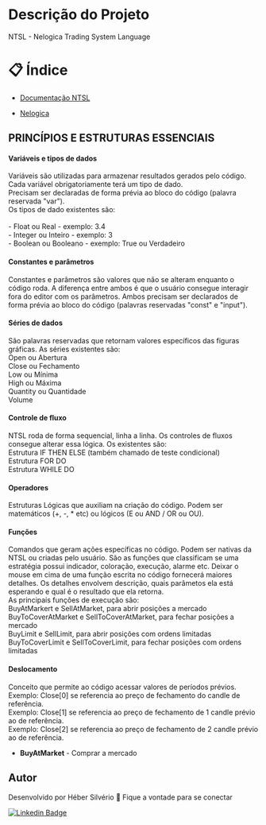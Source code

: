 # Descrição do Projeto
 
NTSL - Nelogica Trading System Language

# 📋 Índice
 
*  <a href="https://downloadserver-cdn.nelogica.com.br/content/site/midias/documentacao_modulo_estrategias.pdf">Documentação NTSL</a> 

* <a href="https://www.nelogica.com.br/">Nelogica</a> 


## PRINCÍPIOS E ESTRUTURAS ESSENCIAIS

#### Variáveis e tipos de dados
   Variáveis são utilizadas para armazenar resultados gerados pelo código.  
   Cada variável obrigatoriamente terá um tipo de dado.  
   Precisam ser declaradas de forma prévia ao bloco do código (palavra reservada "var"). <br> 
   Os tipos de dado existentes são:<br>   
      - Float ou Real - exemplo: 3.4  <br> 
      - Integer ou Inteiro - exemplo: 3  <br> 
      - Boolean ou Booleano - exemplo: True ou Verdadeiro

#### Constantes e parâmetros
   Constantes e parâmetros são valores que não se alteram enquanto o código roda. A diferença entre ambos é que o usuário consegue interagir fora do editor com os parâmetros. Ambos precisam ser declarados de forma prévia ao bloco do código (palavras reservadas "const" e "input").

#### Séries de dados
   São palavras reservadas que retornam valores específicos das figuras gráficas. As séries existentes são: <br>
   Open ou Abertura <br>
   Close ou Fechamento <br>
   Low ou Mínima <br>
   High ou Máxima <br>
   Quantity ou Quantidade <br>
   Volume

#### Controle de fluxo
   NTSL roda de forma sequencial, linha a linha. Os controles de fluxos consegue alterar essa lógica. Os existentes são: <br>
   Estrutura IF THEN ELSE (também chamado de teste condicional) <br>
   Estrutura FOR DO <br>
   Estrutura WHILE DO

#### Operadores
   Estruturas Lógicas que auxiliam na criação do código. Podem ser matemáticos (+, -, * etc) ou lógicos (E ou AND / OR ou OU).

#### Funções 
   Comandos que geram ações específicas no código. Podem ser nativas da NTSL ou criadas pelo usuário. São as funções que classificam se uma estratégia possui indicador, coloração, execução, alarme etc. Deixar o mouse em cima de uma função escrita no código fornecerá maiores detalhes. Os detalhes envolvem descrição, quais parâmetos ela está esperando e qual é o resultado que ela retorna. <br>
   As principais funções de execução são: <br>
   BuyAtMarkert e SellAtMarket, para abrir posições a mercado <br>
   BuyToCoverAtMarket e SellToCoverAtMarket, para fechar posições a mercado <br>
   BuyLimit e SellLimit, para abrir posições com ordens limitadas <br>
   BuyToCoverLimit e SellToCoverLimit, para fechar posições com ordens limitadas <br>

#### Deslocamento
   Conceito que permite ao código acessar valores de períodos prévios.
   Exemplo: Close[0] se referencia ao preço de fechamento do candle de referência. <br>
   Exemplo: Close[1] se referencia ao preço de fechamento de 1 candle prévio ao de referência. <br>
   Exemplo: Close[2] se referencia ao preço de fechamento de 2 candle prévio ao de referência. <br>
   


* **BuyAtMarket** - Comprar a mercado

## Autor
Desenvolvido por Héber Silvério 👋 Fique a vontade para se conectar

<a href="https://www.linkedin.com/in/hebersilverio/" rel="nofollow"><img src="https://camo.githubusercontent.com/c93fed3759c4a34198be7edef401a101e9454245/68747470733a2f2f696d672e736869656c64732e696f2f62616467652f6c696e6b6564696e2d2532333030373742352e7376673f267374796c653d666f722d7468652d6261646765266c6f676f3d6c696e6b6564696e266c6f676f436f6c6f723d7768697465266c696e6b3d68747470733a2f2f7777772e6c696e6b6564696e2e636f6d2f696e2f6d617263696c696f636f72726569612f" alt="Linkedin Badge" data-canonical-src="https://img.shields.io/badge/linkedin-%230077B5.svg?&amp;style=for-the-badge&amp;logo=linkedin&amp;logoColor=white&amp;link=https://www.linkedin.com/in/hebersilverio/" style="max-width:100%;"></a>
